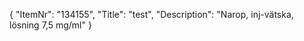 {
  "ItemNr": "134155",
  "Title": "test",
  "Description": "Narop, inj-vätska, lösning 7,5 mg/ml"
}